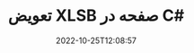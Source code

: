 ---
############################# Static ############################
layout: "auto-gen-merger"
date: 2022-10-25T12:08:57
draft: false
otherformats: odt one otp ott pdf pps ppsx ppt pptx rtf tex vdx vsdm vsdx vssm vssx

############################# Head ############################
head_title: "مبادله و مبادله XLSB صفحات در C#"
head_description: "با استفاده از API ادغام اسناد، موقعیت‌های دو صفحه را در یک فایل XLSB در C# مبادله و مبادله کنید."

############################# Header ############################
title: "تعویض XLSB صفحه در C#"
description: "صفحات XLSB را با چند خط کد .NET تعویض کنید."
bg_image: "https://cms.admin.containerize.com/templates/aspose/App_Themes/V3/images/bg/header1.png"
bg_overlay: false
button:
    enable: true
    icon: "fas fa-arrow-down"
    label: "دانلود آزمایشی رایگان"
    link: "https://downloads.groupdocs.com/merger/net"

############################# SubMenu ############################
submenu:
    enable: true

    left:
        img_alt: "GroupDocs.Merger for .NET"
        image: "https://cms.admin.containerize.com/templates/groupdocs/images/product-logos/90x90-noborder/groupdocs-merger-net.png"
        product: "GroupDocs.Merger"
        platform: ".NET"

    middle:
        button:

            # button loop
            - link: "https://apireference.groupdocs.com/merger/net"
              text: "مرجع API"

            # button loop
            - link: "https://github.com/groupdocs-merger"
              text: "نمونه های کد"

            # button loop
            - link: "https://products.groupdocs.app/merger/family"
              text: "دموهای زنده"

            # button loop
            - link: "https://purchase.groupdocs.com/pricing/merger/net"
              text: "قیمت گذاری"

    right:
        link_download: "https://downloads.groupdocs.com/merger"
        link_learn: "https://docs.groupdocs.com/merger/net"
        link_buy: "https://purchase.groupdocs.com"

############################# About ############################
about:
    enable: true
    title: "درباره GroupDocs.Merger for .NET API"
    content: |
        [GroupDocs.Merger for .NET](/fa/merger/net/) یک راه حل ساده برای ادغام و تقسیم ایمن بین طیف گسترده ای از قالب های سند از جمله PDF، Microsoft Office (Word، Excel، PowerPoint) ارائه می دهد. ، OneNote)، OpenDocument، HTML، تصاویر و بسیاری دیگر در برنامه های .NET. با افزودن تنها چند خط کد، چندین عملیات سند مانند جابجایی، حذف، چرخش، تعویض، استخراج یا تغییر جهت صفحات درون اسناد را انجام دهید. API ادغام اسناد همچنین از پیش نمایش صفحات سند به عنوان تصویر برای تجزیه و تحلیل ساختار سند، قالب بندی و محتوای صفحه پشتیبانی می کند.
        
        GroupDocs.Merger API یک انتخاب مناسب برای راه حل های شرکتی است که به ویژگی های تعویض صفحه فایل نیاز دارد. این APIها در تمام سیستم عامل ها و پلتفرم های اصلی از جمله .NET Framework, .NET Standard, .NET Core, Mono به خوبی پشتیبانی می شوند.

############################# Steps ############################
steps:
    enable: true
    title_left: "تعویض XLSB صفحات فایل در .NET"
    content_left: |
        [GroupDocs.Merger for .NET](/fa/merger/net/) با اجرای چند مرحله آسان، تعویض صفحات را در فایل XLSB برای توسعه دهندگان C# آسان می‌کند. .
        
        * *SwapOptions** را راه اندازی کنید تا شماره صفحه را برای تبادل مشخص کنید.
        * نمونه جدیدی از **Merger** ایجاد کنید و مسیر سند منبع را به عنوان پارامتر سازنده عبور دهید.
        * با **SwapPages** تماس بگیرید و شیء **SwapOptions** را پاس کنید.
        * *Save** را فراخوانی کنید و مسیر فایل را برای ذخیره سند حاصل مشخص کنید.

    title_right: "سیستم مورد نیاز"
    content_right: |
        APIهای GroupDocs.Merger for .NET در همه سیستم عامل ها و سیستم عامل های اصلی پشتیبانی می شوند. لطفا قبل از اجرای کد زیر، از نصب پیش نیازهای زیر بر روی سیستم خود اطمینان حاصل کنید.

        * سیستم عامل: مایکروسافت ویندوز، لینوکس، MacOS
        * محیط های توسعه: Visual Studio, Xamarin, MonoDevelop
        * چارچوب ها: .NET Framework, .NET Standard, .NET Core, Mono
        * آخرین نسخه GroupDocs.Merger for .NET را از [NuGet](https://www.nuget.org/packages/groupdocs.merger) دانلود کنید
         
    code: |
     {{% merger/additional-styles %}}
     {{< merger/code-merger title="نحوه تعویض صفحات فایل XLSB با استفاده از کد نمونه C#">}}

        ```csharp    
        // صفحات فایل XLSB را با استفاده از GroupDocs.Merger API تعویض کنید
        int pageNumber1 = 6;
        int pageNumber2 = 1;

        // کلاس SwapOptions را راه اندازی کنید تا شماره صفحه را برای تعویض مشخص کنید
        SwapOptions swapOptions = new SwapOptions(pageNumber2, pageNumber1);

        // ادغام فوری با سند ورودی XLSB
        using (Merger merger = new Merger("input.xlsb"))
          {
            // متد SwapPages را فراخوانی کنید و شی SwapOptions را به آن ارسال کنید
            merger.SwapPages(swapOptions);
    
            // روش Save را فراخوانی کنید و مسیر فایل مورد نظر را برای ذخیره سند خروجی عبور دهید
            merger.Save("output.xlsb");
          }
        ```
     {{< /merger/code-merger >}}

############################# Demos ############################
demos:
    enable: true
    title: "نسخه‌های نمایشی زنده - صفحات فایل XLSB را به صورت آنلاین تعویض کنید"
    content: |
       اکنون با مراجعه به وب سایت [GroupDocs.Merger Live Demos](https://products.groupdocs.app/splitter/swap-pages/xlsb) صفحات فایل XLSB را تعویض کنید.
       نسخه ی نمایشی زنده دارای مزایای زیر است.
        
############################# About Formats ############################
about_formats:
    enable: true

############################# More Formats ############################
more_formats:
    enable: true
    title: "صفحات دیگر فرمت های فایل را تعویض کنید"
    content: |
        اسناد .NET ادغام و تقسیم API برای قالب‌های فایل و تصاویر. برخی از فرمت های فایل محبوب را همانطور که در زیر ذکر شده است تعویض کنید.

############################# Back to top ###############################
back_to_top:
    enable: true
---